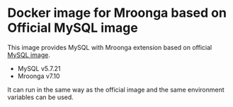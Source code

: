 # Docker image for Mroonga based on Official MySQL image

This image provides MySQL with Mroonga extension based on
official [MySQL image](https://hub.docker.com/_/mysql/).

* MySQL v5.7.21
* Mroonga v7.10

It can run in the same way as the official image and the same environment
variables can be used.
